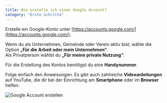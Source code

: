 ```yaml
---
title: Wie erstelle ich einen Google Account?
category: "Erste Schritte"
---
```


Erstelle ein Google-Konto unter [https://accounts.google.com/](https://accounts.google.com/).

Wenn du als Unternehmen, Gemeinde oder Verein aktiv bist, wähle die Option **„Für die Arbeit oder mein Unternehmen“**.  
Als Privatperson wählst du **„Für meine private Nutzung“**.

Für die Erstellung des Kontos benötigst du eine **Handynummer**.

Folge einfach den Anweisungen. Es gibt auch zahlreiche **Videoanleitungen** auf YouTube, die dir bei der Einrichtung am **Smartphone** oder im **Browser** helfen.

![Google Account erstellen](/img/hilfe/Google-Account-erstellen.jpg)
